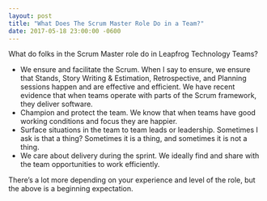 ```yaml
---
layout: post
title: "What Does The Scrum Master Role Do in a Team?"
date: 2017-05-18 23:00:00 -0600
---
```

What do folks in the Scrum Master role do in Leapfrog Technology Teams?

* We ensure and facilitate the Scrum. When I say to ensure, we ensure that Stands, Story Writing & Estimation, Retrospective, and Planning sessions happen and are effective and efficient. We have recent evidence that when teams operate with parts of the Scrum framework, they deliver software.
* Champion and protect the team. We know that when teams have good working conditions and focus they are happier.
* Surface situations in the team to team leads or leadership. Sometimes I ask is that a thing? Sometimes it is a thing, and sometimes it is not a thing.
* We care about delivery during the sprint. We ideally find and share with the team opportunities to work efficiently.

There’s a lot more depending on your experience and level of the role, but the above is a beginning expectation.
